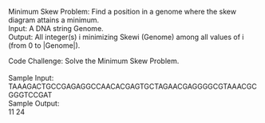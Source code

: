 Minimum Skew Problem: Find a position in a genome where the skew diagram attains a minimum.<br>
    Input: A DNA string Genome.<br>
    Output: All integer(s) i minimizing Skewi (Genome) among all values of i (from 0 to |Genome|).<br>

Code Challenge: Solve the Minimum Skew Problem.<br>          
Sample Input:<br>
    TAAAGACTGCCGAGAGGCCAACACGAGTGCTAGAACGAGGGGCGTAAACGCGGGTCCGAT<br>
Sample Output:<br>
    11 24    